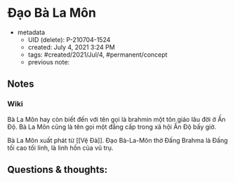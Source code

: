 # Đạo Bà La Môn

- metadata
	- UID (delete): P-210704-1524
	- created: July 4, 2021 3:24 PM
	- tags: #created/2021/Jul/4, #permanent/concept 
	- previous note:

## Notes
### Wiki
Bà La Môn hay còn biết đến với tên gọi là brahmin một tôn giáo lâu đời ở Ấn Độ. Bà La Môn cũng là tên gọi một đẳng cấp trong xã hội Ấn Độ bấy giờ.

Bà La Môn xuất phát từ [[Vệ Đà]]. Đạo Bà-La-Môn thờ Đấng Brahma là Đấng tối cao tối linh, là linh hồn của vũ trụ.

## Questions & thoughts:

